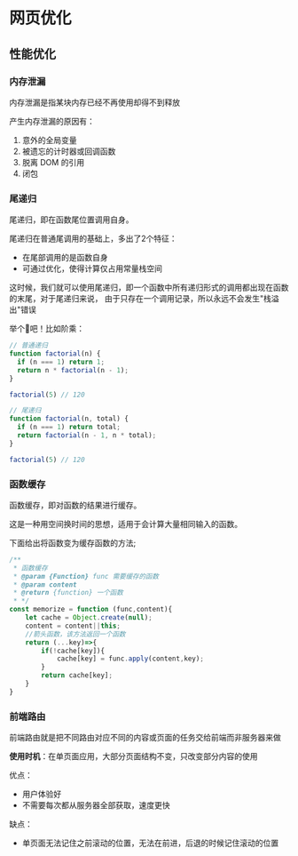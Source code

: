 # 网页优化
## 性能优化
### 内存泄漏
内存泄漏是指某块内存已经不再使用却得不到释放

产生内存泄漏的原因有：
1. 意外的全局变量
2. 被遗忘的计时器或回调函数
3. 脱离 DOM 的引用
4. 闭包

### 尾递归
尾递归，即在函数尾位置调用自身。

尾递归在普通尾调用的基础上，多出了2个特征：
- 在尾部调用的是函数自身 
- 可通过优化，使得计算仅占用常量栈空间

这时候，我们就可以使用尾递归，即一个函数中所有递归形式的调用都出现在函数的末尾，对于尾递归来说，
由于只存在一个调用记录，所以永远不会发生"栈溢出"错误

举个🌰吧！比如阶乘：
```js
// 普通递归
function factorial(n) {
  if (n === 1) return 1;
  return n * factorial(n - 1);
}

factorial(5) // 120
```
```js
// 尾递归
function factorial(n, total) {
  if (n === 1) return total;
  return factorial(n - 1, n * total);
}

factorial(5) // 120
```

### 函数缓存
函数缓存，即对函数的结果进行缓存。

这是一种用空间换时间的思想，适用于会计算大量相同输入的函数。

下面给出将函数变为缓存函数的方法;
```js
/**
 * 函数缓存
 * @param {Function} func 需要缓存的函数
 * @param content
 * @return {function} 一个函数
 * */
const memorize = function (func,content){
    let cache = Object.create(null);
    content = content||this;
    //箭头函数，该方法返回一个函数
    return (...key)=>{
        if(!cache[key]){
            cache[key] = func.apply(content,key);
        }
        return cache[key];
    }
}
```

### 前端路由
前端路由就是把不同路由对应不同的内容或页面的任务交给前端而非服务器来做

**使用时机**：在单页面应用，大部分页面结构不变，只改变部分内容的使用

优点：
- 用户体验好
- 不需要每次都从服务器全部获取，速度更快

缺点：
- 单页面无法记住之前滚动的位置，无法在前进，后退的时候记住滚动的位置